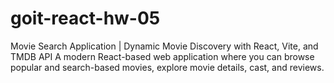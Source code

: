 # goit-react-hw-05
Movie Search Application | Dynamic Movie Discovery with React, Vite, and TMDB API  A modern React-based web application where you can browse popular and search-based movies, explore movie details, cast, and reviews.
